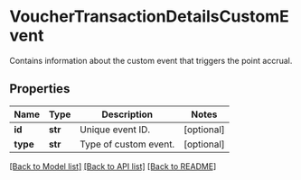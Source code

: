 # VoucherTransactionDetailsCustomEvent

Contains information about the custom event that triggers the point accrual.

## Properties
Name | Type | Description | Notes
------------ | ------------- | ------------- | -------------
**id** | **str** | Unique event ID. | [optional] 
**type** | **str** | Type of custom event. | [optional] 

[[Back to Model list]](../README.md#documentation-for-models) [[Back to API list]](../README.md#documentation-for-api-endpoints) [[Back to README]](../README.md)


